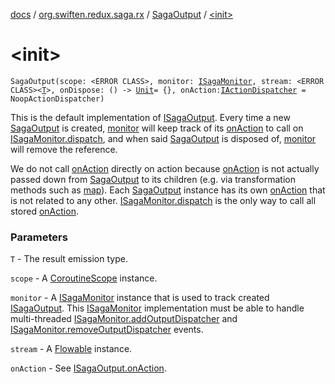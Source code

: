 [docs](../../index.md) / [org.swiften.redux.saga.rx](../index.md) / [SagaOutput](index.md) / [&lt;init&gt;](./-init-.md)

# &lt;init&gt;

`SagaOutput(scope: <ERROR CLASS>, monitor: `[`ISagaMonitor`](../../org.swiften.redux.saga.common/-i-saga-monitor/index.md)`, stream: <ERROR CLASS><`[`T`](index.md#T)`>, onDispose: () -> `[`Unit`](https://kotlinlang.org/api/latest/jvm/stdlib/kotlin/-unit/index.html)` = {}, onAction: `[`IActionDispatcher`](../../org.swiften.redux.core/-i-action-dispatcher.md)` = NoopActionDispatcher)`

This is the default implementation of [ISagaOutput](../../org.swiften.redux.saga.common/-i-saga-output/index.md). Every time a new [SagaOutput](index.md) is created,
[monitor](monitor.md) will keep track of its [onAction](on-action.md) to call on [ISagaMonitor.dispatch](../../org.swiften.redux.core/-i-dispatcher-provider/dispatch.md), and when said
[SagaOutput](index.md) is disposed of, [monitor](monitor.md) will remove the reference.

We do not call [onAction](on-action.md) directly on action because [onAction](on-action.md) is not actually passed down
from [SagaOutput](index.md) to its children (e.g. via transformation methods such as [map](map.md)). Each
[SagaOutput](index.md) instance has its own [onAction](on-action.md) that is not related to any other.
[ISagaMonitor.dispatch](../../org.swiften.redux.core/-i-dispatcher-provider/dispatch.md) is the only way to call all stored [onAction](on-action.md).

### Parameters

`T` - The result emission type.

`scope` - A [CoroutineScope](#) instance.

`monitor` - A [ISagaMonitor](../../org.swiften.redux.saga.common/-i-saga-monitor/index.md) instance that is used to track created [ISagaOutput](../../org.swiften.redux.saga.common/-i-saga-output/index.md). This
[ISagaMonitor](../../org.swiften.redux.saga.common/-i-saga-monitor/index.md) implementation must be able to handle multi-threaded
[ISagaMonitor.addOutputDispatcher](../../org.swiften.redux.saga.common/-i-saga-monitor/add-output-dispatcher.md) and [ISagaMonitor.removeOutputDispatcher](../../org.swiften.redux.saga.common/-i-saga-monitor/remove-output-dispatcher.md) events.

`stream` - A [Flowable](#) instance.

`onAction` - See [ISagaOutput.onAction](../../org.swiften.redux.saga.common/-i-saga-output/on-action.md).